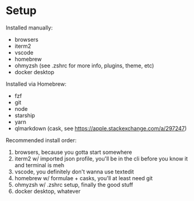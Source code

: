 # Setup

Installed manually:

- browsers
- iterm2
- vscode
- homebrew
- ohmyzsh (see .zshrc for more info, plugins, theme, etc)
- docker desktop

Installed via Homebrew:

- fzf
- git
- node
- starship
- yarn
- qlmarkdown (cask, see https://apple.stackexchange.com/a/297247)

Recommended install order:

1. browsers, because you gotta start somewhere
2. iterm2 w/ imported json profile, you'll be in the cli before you know it and terminal is meh
3. vscode, you definitely don't wanna use textedit
4. homebrew w/ formulae + casks, you'll at least need git
5. ohmyzsh w/ .zshrc setup, finally the good stuff
6. docker desktop, whatever
